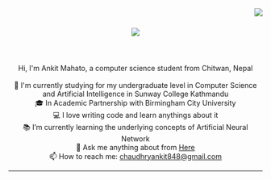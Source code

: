<img align="right" src="https://visitor-badge.laobi.icu/badge?page_id=mahatoankit.mahatoankit">

<h1 align="center">
  <a href="https://git.io/typing-svg">
    <img src="https://readme-typing-svg.herokuapp.com/?lines=Hello,+There!+;This+is+Ankit+Mahato....;Nice+to+meet+you!&center=true&size=30">
  </a>
</h1>

<h5 align="center">
<!--   <code><a href="https://www.linkedin.com/in/mahatoankit" title="LinkedIn Profile"><img width="22" src="images/linkedin.svg"> LinkedIn</a></code> -->
<!--   <code><a href="https://www.hackerrank.com/profile/chaudhryankit848" title="HackerRank Profile"><img width="22" src="images/hackerrank.png"> HackerRank</a></code> -->
<!--   <code><a href="https://www.instagram.com/disez_epsilon/" title="Instagram Profile"><img width="22" src="images/instagram.svg"> Instagram</a></code> -->
</h5>
<br>
<p align="center">
  Hi, I'm Ankit Mahato, a computer science student from Chitwan, Nepal
  <br>
  <br>
  🔬 I'm currently studying for my undergraduate level in Computer Science and Artificial Intelligence in Sunway College Kathmandu
  <br>
  🎓 In Academic Partnership with Birmingham City University
  <br>
  💻 I love writing code and learn anythings about it
  <br>
  📚 I’m currently learning the underlying concepts of Artificial Neural Network
  <br>
  💬 Ask me anything about from <a href="https://github.com/mahatoankit/mahatoankit/issues" title="Issues">Here</a>
  <br>
  📫 How to reach me: <a href="mailto: chaudhryankit848@gmail.com">chaudhryankit848@gmail.com</a>
</p>

<hr>
<!-- <h2 align="center">Languages & Frameworks & Tools & Abilities</h2>
<br>
<p align="center">
  <code><img title="C++" height="25" src="images/cpp.svg"></code>
  <code><img title="Python" height="25" src="images/python-original.svg"></code>
  <code><img title="Django" height="25" src="images/django.png"></code>
  <code><img title="Javascript" height="25" src="images/javascript.svg"></code>
  <code><img title="Problem Solving" height="25" src="images/problemSolving.png"></code>
  <code><img title="HTML5" height="25" src="images/html5.svg"></code>
  <code><img title="CSS" height="25" src="images/css.svg"></code>
  <code><img title="SASS" height="25" src="images/sass.svg"></code>
  <code><img title="React" height="25" src="images/react-original.svg"></code>
  <code><img title="Git" height="25" src="images/git-original.svg"></code>
  <code><img title="PostgreSQL" height="25" src="images/postgresql.svg"></code>
  <code><img title="Visual Studio Code" height="25" src="images/vscode.png"></code>
  <code><img title="Microsoft Visual Studio" height="25" src="images/visualstudio.png"></code>
  <code><img title="Java" height="25" src="images/java-original.svg"></code>
  <code><img title="JSON" height="25" src="images/json.svg"></code>
  <code><img title="GitHub" height="25" src="images/github.svg"></code>
  <code><img title="MySQL" height="25" src="images/mysql.svg"></code>
  <code><img title="npm" height="25" src="images/npm.svg"></code>
  <code><img title="PHP" height="25" src="images/php.svg"></code>
  <code><img title="Flask" height="25" src="images/flask.png"></code>
</p>
<hr>

<h2 align="center">⚡ Stats ⚡</h2>
<br>
<p align=center>
  <div align=center>
    <a href="https://github.com/denvercoder1/github-readme-streak-stats" title="Go to Source">
      <img align="left" width=390 src="https://streak-stats.demolab.com/?user=mahatoankit&theme=react&border=61dafb&hide_border=true" alt="mahatoankit" />
    </a>
    <a href="https://github.com/mahatoankit/github-readme-stats" title="Go to Source">
      <img align="right" width=390 src="https://github-readme-stats.vercel.app/api?username=mahatoankit&show_icons=true&theme=react&border_color=61dafb&hide_border=true" />
    </a>
  </div>
  <br><br><br><br><br><br><br><br><br>
  <div align=center>
    <a href="https://github.com/mahatoankit/github-readme-stats">
      <img height=200 align="center" src="https://github-readme-stats.vercel.app/api/top-langs/?username=mahatoankit&hide=c%23,powershell,Mathematica,Ruby,Objective-C,Objective-C%2b%2b,Cuda&title_color=61dafb&text_color=ffffff&icon_color=61dafb&bg_color=20232a&langs_count=8&layout=compact&border_color=61dafb&hide_border=true&size_weight=0.5&count_weight=0.5" />
    </a>
  </div>
  <br>

  <img src="https://github-readme-activity-graph.vercel.app/graph?username=mahatoankit&theme=react-dark&bg_color=20232a&hide_border=true" width="100%"/>
</p>

<hr>

<h2 align="center">👨‍💻 Repositories 👨‍💻</h2>
<br>
<div width="100%" align="center">
  <a align="left" href="https://github.com/mahatoankit/Algorithms" title="Algorithms"><img align="left" height="115" src="https://github-readme-stats.vercel.app/api/pin/?username=mahatoankit&repo=Algorithms&theme=react&border_color=61dafb&border_radius=10"></a><a align="right" href="https://github.com/mahatoankit/DataStructures" title="Data Structures"><img align="right" height="115" src="https://github-readme-stats.vercel.app/api/pin/?username=mahatoankit&repo=DataStructures&theme=react&border_color=61dafb&border_radius=10"></a>
</div>
<br/><br/><br/><br/><br/><br/>
<div width="100%" align="center">
  <a align="left" href="https://github.com/mahatoankit/Turkce-Heceleme-CPP" title="Turkce-Heceleme-CPP"><img align="left" height="115" src="https://github-readme-stats.vercel.app/api/pin/?username=mahatoankit&repo=Turkce-Heceleme-CPP&theme=react&border_color=61dafb&border_radius=10"></a>
  <a align="right" href="https://github.com/mahatoankit/CopyMoveForgeryDetectionWithDCT" title="Copy&Move Forgery Detection With DCT"><img align="right" height="115" src="https://github-readme-stats.vercel.app/api/pin/?username=mahatoankit&repo=CopyMoveForgeryDetectionWithDCT&theme=react&border_color=61dafb&border_radius=10"></a>
</div>
<br/><br/><br/><br/><br/><br/>
<div width="100%" align="center">
  <a align="left" href="https://github.com/mahatoankit/cpp-openmp-needleman-wunsch" title="Needleman Wunsch Algorithm With OpenMP"><img align="left" height="115" src="https://github-readme-stats.vercel.app/api/pin/?username=mahatoankit&repo=cpp-openmp-needleman-wunsch&theme=react&border_color=61dafb&border_radius=10"></a>
  <a align="right" href="https://github.com/mahatoankit/javascript-minesweeper" title="Minesweeper"><img align="right" height="115" src="https://github-readme-stats.vercel.app/api/pin/?username=mahatoankit&repo=javascript-minesweeper&theme=react&border_color=61dafb&border_radius=10"></a>
</div>
<br/><br/><br/><br/><br/><br/>

<h4 align="center">
  <a href="https://github.com/mahatoankit?tab=repositories" title="Show Repositories">🔎 Show More</a>
</h4> -->
